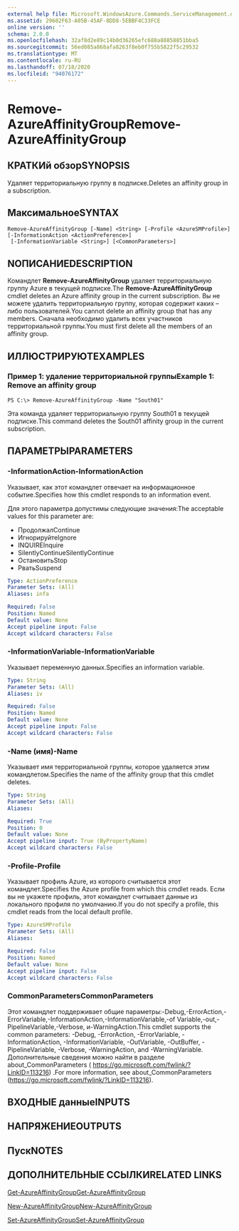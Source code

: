 ```yaml
---
external help file: Microsoft.WindowsAzure.Commands.ServiceManagement.dll-Help.xml
ms.assetid: 29602F63-A05B-45AF-8DD8-5EBBF4C33FCE
online version: ''
schema: 2.0.0
ms.openlocfilehash: 32af8d2e89c14b0d36265efc688a88858851bba5
ms.sourcegitcommit: 56ed085a868afa8263f8eb0f755b5822f5c29532
ms.translationtype: MT
ms.contentlocale: ru-RU
ms.lasthandoff: 07/18/2020
ms.locfileid: "94076172"
---
```

# <span data-ttu-id="62935-101">Remove-AzureAffinityGroup</span><span class="sxs-lookup"><span data-stu-id="62935-101">Remove-AzureAffinityGroup</span></span>

## <span data-ttu-id="62935-102">КРАТКИй обзор</span><span class="sxs-lookup"><span data-stu-id="62935-102">SYNOPSIS</span></span>
<span data-ttu-id="62935-103">Удаляет территориальную группу в подписке.</span><span class="sxs-lookup"><span data-stu-id="62935-103">Deletes an affinity group in a subscription.</span></span>

## <span data-ttu-id="62935-104">Максимальное</span><span class="sxs-lookup"><span data-stu-id="62935-104">SYNTAX</span></span>

```
Remove-AzureAffinityGroup [-Name] <String> [-Profile <AzureSMProfile>] [-InformationAction <ActionPreference>]
 [-InformationVariable <String>] [<CommonParameters>]
```

## <span data-ttu-id="62935-105">NОПИСАНИЕ</span><span class="sxs-lookup"><span data-stu-id="62935-105">DESCRIPTION</span></span>
<span data-ttu-id="62935-106">Командлет **Remove-AzureAffinityGroup** удаляет территориальную группу Azure в текущей подписке.</span><span class="sxs-lookup"><span data-stu-id="62935-106">The **Remove-AzureAffinityGroup** cmdlet deletes an Azure affinity group in the current subscription.</span></span>
<span data-ttu-id="62935-107">Вы не можете удалить территориальную группу, которая содержит каких – либо пользователей.</span><span class="sxs-lookup"><span data-stu-id="62935-107">You cannot delete an affinity group that has any members.</span></span>
<span data-ttu-id="62935-108">Сначала необходимо удалить всех участников территориальной группы.</span><span class="sxs-lookup"><span data-stu-id="62935-108">You must first delete all the members of an affinity group.</span></span>

## <span data-ttu-id="62935-109">ИЛЛЮСТРИРУЮТ</span><span class="sxs-lookup"><span data-stu-id="62935-109">EXAMPLES</span></span>

### <span data-ttu-id="62935-110">Пример 1: удаление территориальной группы</span><span class="sxs-lookup"><span data-stu-id="62935-110">Example 1: Remove an affinity group</span></span>
```
PS C:\> Remove-AzureAffinityGroup -Name "South01"
```

<span data-ttu-id="62935-111">Эта команда удаляет территориальную группу South01 в текущей подписке.</span><span class="sxs-lookup"><span data-stu-id="62935-111">This command deletes the South01 affinity group in the current subscription.</span></span>

## <span data-ttu-id="62935-112">ПАРАМЕТРЫ</span><span class="sxs-lookup"><span data-stu-id="62935-112">PARAMETERS</span></span>

### <span data-ttu-id="62935-113">-InformationAction</span><span class="sxs-lookup"><span data-stu-id="62935-113">-InformationAction</span></span>
<span data-ttu-id="62935-114">Указывает, как этот командлет отвечает на информационное событие.</span><span class="sxs-lookup"><span data-stu-id="62935-114">Specifies how this cmdlet responds to an information event.</span></span>

<span data-ttu-id="62935-115">Для этого параметра допустимы следующие значения:</span><span class="sxs-lookup"><span data-stu-id="62935-115">The acceptable values for this parameter are:</span></span>

- <span data-ttu-id="62935-116">Продолжал</span><span class="sxs-lookup"><span data-stu-id="62935-116">Continue</span></span>
- <span data-ttu-id="62935-117">Игнорируйте</span><span class="sxs-lookup"><span data-stu-id="62935-117">Ignore</span></span>
- <span data-ttu-id="62935-118">INQUIRE</span><span class="sxs-lookup"><span data-stu-id="62935-118">Inquire</span></span>
- <span data-ttu-id="62935-119">SilentlyContinue</span><span class="sxs-lookup"><span data-stu-id="62935-119">SilentlyContinue</span></span>
- <span data-ttu-id="62935-120">Остановить</span><span class="sxs-lookup"><span data-stu-id="62935-120">Stop</span></span>
- <span data-ttu-id="62935-121">Рвать</span><span class="sxs-lookup"><span data-stu-id="62935-121">Suspend</span></span>

```yaml
Type: ActionPreference
Parameter Sets: (All)
Aliases: infa

Required: False
Position: Named
Default value: None
Accept pipeline input: False
Accept wildcard characters: False
```

### <span data-ttu-id="62935-122">-InformationVariable</span><span class="sxs-lookup"><span data-stu-id="62935-122">-InformationVariable</span></span>
<span data-ttu-id="62935-123">Указывает переменную данных.</span><span class="sxs-lookup"><span data-stu-id="62935-123">Specifies an information variable.</span></span>

```yaml
Type: String
Parameter Sets: (All)
Aliases: iv

Required: False
Position: Named
Default value: None
Accept pipeline input: False
Accept wildcard characters: False
```

### <span data-ttu-id="62935-124">-Name (имя)</span><span class="sxs-lookup"><span data-stu-id="62935-124">-Name</span></span>
<span data-ttu-id="62935-125">Указывает имя территориальной группы, которое удаляется этим командлетом.</span><span class="sxs-lookup"><span data-stu-id="62935-125">Specifies the name of the affinity group that this cmdlet deletes.</span></span>

```yaml
Type: String
Parameter Sets: (All)
Aliases: 

Required: True
Position: 0
Default value: None
Accept pipeline input: True (ByPropertyName)
Accept wildcard characters: False
```

### <span data-ttu-id="62935-126">-Profile</span><span class="sxs-lookup"><span data-stu-id="62935-126">-Profile</span></span>
<span data-ttu-id="62935-127">Указывает профиль Azure, из которого считывается этот командлет.</span><span class="sxs-lookup"><span data-stu-id="62935-127">Specifies the Azure profile from which this cmdlet reads.</span></span>
<span data-ttu-id="62935-128">Если вы не укажете профиль, этот командлет считывает данные из локального профиля по умолчанию.</span><span class="sxs-lookup"><span data-stu-id="62935-128">If you do not specify a profile, this cmdlet reads from the local default profile.</span></span>

```yaml
Type: AzureSMProfile
Parameter Sets: (All)
Aliases: 

Required: False
Position: Named
Default value: None
Accept pipeline input: False
Accept wildcard characters: False
```

### <span data-ttu-id="62935-129">CommonParameters</span><span class="sxs-lookup"><span data-stu-id="62935-129">CommonParameters</span></span>
<span data-ttu-id="62935-130">Этот командлет поддерживает общие параметры:-Debug,-ErrorAction,-ErrorVariable,-InformationAction,-InformationVariable,-of Variable,-out,-PipelineVariable,-Verbose, и-WarningAction.</span><span class="sxs-lookup"><span data-stu-id="62935-130">This cmdlet supports the common parameters: -Debug, -ErrorAction, -ErrorVariable, -InformationAction, -InformationVariable, -OutVariable, -OutBuffer, -PipelineVariable, -Verbose, -WarningAction, and -WarningVariable.</span></span> <span data-ttu-id="62935-131">Дополнительные сведения можно найти в разделе about_CommonParameters ( https://go.microsoft.com/fwlink/?LinkID=113216) .</span><span class="sxs-lookup"><span data-stu-id="62935-131">For more information, see about_CommonParameters (https://go.microsoft.com/fwlink/?LinkID=113216).</span></span>

## <span data-ttu-id="62935-132">ВХОДНЫЕ данные</span><span class="sxs-lookup"><span data-stu-id="62935-132">INPUTS</span></span>

## <span data-ttu-id="62935-133">НАПРЯЖЕНИЕ</span><span class="sxs-lookup"><span data-stu-id="62935-133">OUTPUTS</span></span>

## <span data-ttu-id="62935-134">Пуск</span><span class="sxs-lookup"><span data-stu-id="62935-134">NOTES</span></span>

## <span data-ttu-id="62935-135">ДОПОЛНИТЕЛЬНЫЕ ССЫЛКИ</span><span class="sxs-lookup"><span data-stu-id="62935-135">RELATED LINKS</span></span>

[<span data-ttu-id="62935-136">Get-AzureAffinityGroup</span><span class="sxs-lookup"><span data-stu-id="62935-136">Get-AzureAffinityGroup</span></span>](./Get-AzureAffinityGroup.md)

[<span data-ttu-id="62935-137">New-AzureAffinityGroup</span><span class="sxs-lookup"><span data-stu-id="62935-137">New-AzureAffinityGroup</span></span>](./New-AzureAffinityGroup.md)

[<span data-ttu-id="62935-138">Set-AzureAffinityGroup</span><span class="sxs-lookup"><span data-stu-id="62935-138">Set-AzureAffinityGroup</span></span>](./Set-AzureAffinityGroup.md)


